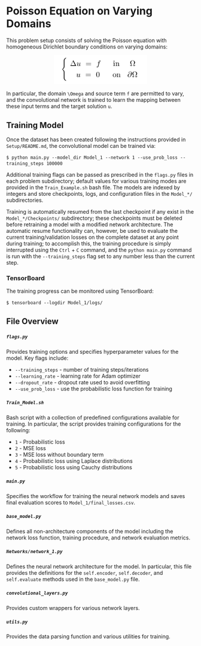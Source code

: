 # Poisson Equation on Varying Domains
This problem setup consists of solving the Poisson equation with homogeneous Dirichlet boundary conditions on varying domains:

<p align="center">
  <img width="250" src="../figures/Poisson_Eq.png" style="margin: auto;">
</p>

In particular, the domain `\Omega` and source term `f` are permitted to vary, and the convolutional network is trained to learn the mapping between these input terms and the target solution `u`.



## Training Model
Once the dataset has been created following the instructions provided in `Setup/README.md`, the convolutional model can be trained via:


```console
$ python main.py --model_dir Model_1 --network 1 --use_prob_loss --training_steps 100000 
```

Additional training flags can be passed as prescribed in the `flags.py` files in each problem subdirectory; default values for various training modes are provided in the `Train_Example.sh` bash file.  The models are indexed by integers and store checkpoints, logs, and configuration files in the `Model_*/` subdirectories.

Training is automatically resumed from the last checkpoint if any exist in the `Model_*/Checkpoints/` subdirectory; these checkpoints must be deleted before retraining a model with a modified network architecture.  The automatic resume functionality can, however, be used to evaluate the current training/validation losses on the complete dataset at any point during training; to accomplish this, the training procedure is simply interrupted using the `Ctrl` + `C` command, and the `python main.py` command is run with the `--training_steps` flag set to any number less than the current step.


### TensorBoard

The training progress can be monitored using TensorBoard:

```console
$ tensorboard --logdir Model_1/logs/
```




## File Overview

##### `flags.py`
Provides training options and specifies hyperparameter values for the model.  Key flags include:
* `--training_steps` - number of training steps/iterations
* `--learning_rate` - learning rate for Adam optimizer
* `--dropout_rate` - dropout rate used to avoid overfitting
* `--use_prob_loss` - use the probabilistic loss function for training

##### `Train_Model.sh`
Bash script with a collection of predefined configurations available for training.  In particular, the script provides training configurations for the following:
* `1` - Probabilistic loss
* `2` - MSE loss
* `3` - MSE loss without boundary term
* `4` - Probabilistic loss using Laplace distributions
* `5` - Probabilistic loss using Cauchy distributions


##### `main.py`
Specifies the workflow for training the neural network models and saves final evaluation scores to `Model_1/final_losses.csv`.

##### `base_model.py`
Defines all non-architecture components of the model including the network loss function, training procedure, and network evaluation metrics.

##### `Networks/network_1.py`
Defines the neural network architecture for the model.  In particular, this file provides the definitions for the `self.encoder`, `self.decoder`, and `self.evaluate` methods used in the `base_model.py` file.

##### `convolutional_layers.py`
Provides custom wrappers for various network layers.

##### `utils.py`
Provides the data parsing function and various utilities for training.

